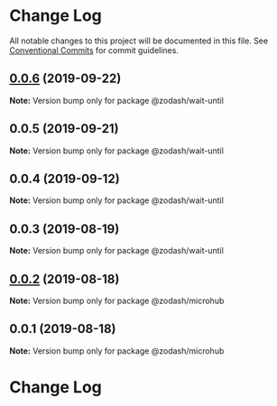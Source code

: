 # Change Log

All notable changes to this project will be documented in this file.
See [Conventional Commits](https://conventionalcommits.org) for commit guidelines.

## [0.0.6](https://github.com/zcorky/zodash/compare/@zodash/wait-until@0.0.5...@zodash/wait-until@0.0.6) (2019-09-22)

**Note:** Version bump only for package @zodash/wait-until





## 0.0.5 (2019-09-21)

**Note:** Version bump only for package @zodash/wait-until





## 0.0.4 (2019-09-12)

**Note:** Version bump only for package @zodash/wait-until





## 0.0.3 (2019-08-19)

**Note:** Version bump only for package @zodash/wait-until





## [0.0.2](https://github.com/zcorky/zodash/compare/@zodash/microhub@0.0.1...@zodash/microhub@0.0.2) (2019-08-18)

**Note:** Version bump only for package @zodash/microhub





## 0.0.1 (2019-08-18)

**Note:** Version bump only for package @zodash/microhub





# Change Log
